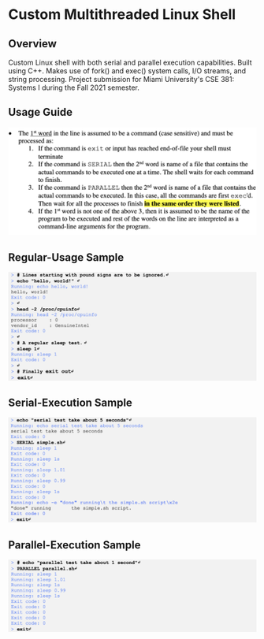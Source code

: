 <h1>Custom Multithreaded Linux Shell</h1>

<h2>Overview</h2>
<p>Custom Linux shell with both serial and parallel execution capabilities.
  Built using C++. Makes use of fork() and exec() system calls, I/O streams, and 
  string processing. Project submission for Miami University's CSE 381: Systems I during the Fall 2021 semester. 
 </p>
 
 <h2>Usage Guide</h2>
 <img width="700" src="https://github.com/karimsammouri/MU-CSE-381/blob/main/Project05/Screenshots/Usage.png">
 
 <h2>Regular-Usage Sample</h2>
 <img width="700" src="https://github.com/karimsammouri/MU-CSE-381/blob/main/Project05/Screenshots/Regular.png">
 
 <h2>Serial-Execution Sample</h2>
 <img width="700" src="https://github.com/karimsammouri/MU-CSE-381/blob/main/Project05/Screenshots/Serial.png">
  
 <h2>Parallel-Execution Sample</h2>
 <img width="700" src="https://github.com/karimsammouri/MU-CSE-381/blob/main/Project05/Screenshots/Parallel.png">
